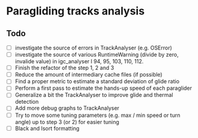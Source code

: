 # Paragliding tracks analysis

## Todo
- [ ] investigate the source of errors in TrackAnalyser (e.g. OSError)
- [ ] investigate the source of various RuntimeWarning (divide by zero, invalide value) in igc_analyser l 94, 95, 103, 110, 112.
- [ ] Finish the refactor of the step 1, 2 and 3
- [ ] Reduce the amount of intermediary cache files (if possible)
- [ ] Find a proper metric to estimate a standard deviation of glide ratio
- [ ] Perform a first pass to estimate the hands-up speed of each paraglider
- [ ] Generalize a bit the TrackAnalyser to improve glide and thermal detection
- [ ] Add more debug graphs to TrackAnalyser
- [ ] Try to move some tuning parameters (e.g. max / min speed or turn angle) up to step 3 (or 2) for easier tuning
- [ ] Black and Isort formatting

